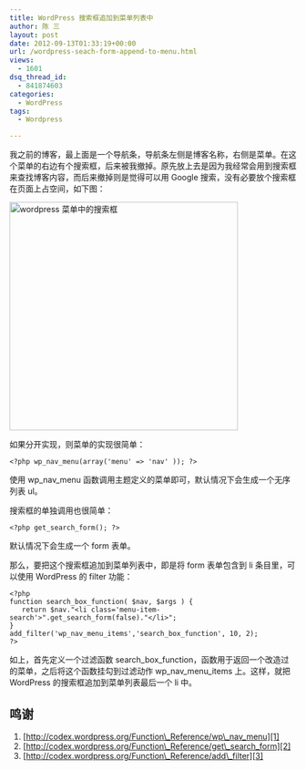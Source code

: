 ```yaml
---
title: WordPress 搜索框追加到菜单列表中
author: 陈 三
layout: post
date: 2012-09-13T01:33:19+00:00
url: /wordpress-seach-form-append-to-menu.html
views:
  - 1601
dsq_thread_id:
  - 841874603
categories:
  - WordPress
tags:
  - Wordpress

---
```

我之前的博客，最上面是一个导航条，导航条左侧是博客名称，右侧是菜单。在这个菜单的右边有个搜索框，后来被我撤掉。原先放上去是因为我经常会用到搜索框来查找博客内容，而后来撤掉则是觉得可以用 Google 搜索，没有必要放个搜索框在页面上占空间，如下图：

<img src="http://www.zfanw.com/blog/wp-content/uploads/2012/09/wordpress-search-form-append-menu.png" alt="wordpress 菜单中的搜索框" width="401" />

如果分开实现，则菜单的实现很简单：

    <?php wp_nav_menu(array('menu' => 'nav' )); ?>
    

使用 wp\_nav\_menu 函数调用主题定义的菜单即可，默认情况下会生成一个无序列表 ul。

搜索框的单独调用也很简单：

    <?php get_search_form(); ?>
    

默认情况下会生成一个 form 表单。

那么，要把这个搜索框追加到菜单列表中，即是将 form 表单包含到 li 条目里，可以使用 WordPress 的 filter 功能：

    <?php
    function search_box_function( $nav, $args ) {
       return $nav."<li class='menu-item-search'>".get_search_form(false)."</li>";
    }
    add_filter('wp_nav_menu_items','search_box_function', 10, 2);
    ?>
    

如上，首先定义一个过滤函数 search\_box\_function，函数用于返回一个改造过的菜单，之后将这个函数挂勾到过滤动作 wp\_nav\_menu_items 上。这样，就把 WordPress 的搜索框追加到菜单列表最后一个 li 中。

## 鸣谢

  1. [http://codex.wordpress.org/Function\_Reference/wp\_nav_menu][1]
  2. [http://codex.wordpress.org/Function\_Reference/get\_search_form][2]
  3. [http://codex.wordpress.org/Function\_Reference/add\_filter][3]

 [1]: http://codex.wordpress.org/Function_Reference/wp_nav_menu
 [2]: http://codex.wordpress.org/Function_Reference/get_search_form
 [3]: http://codex.wordpress.org/Function_Reference/add_filter